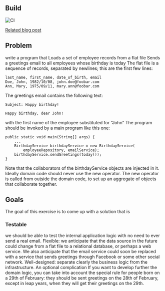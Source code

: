 ## Build
![CI](https://github.com/sabatinim/birthday-greetings/actions/workflows/main.yml/badge.svg)

[Related blog post](https://dev.to/ticinoswcraft/fp-architecture-2o5i)

## Problem
write a program that Loads a set of employee records from a flat file
Sends a greetings email to all employees whose birthday is today
The flat file is a sequence of records, separated by newlines; this are the first few lines:

```
last_name, first_name, date_of_birth, email
Doe, John, 1982/10/08, john.doe@foobar.com
Ann, Mary, 1975/09/11, mary.ann@foobar.com
```
The greetings email contains the following text:

```
Subject: Happy birthday!

Happy birthday, dear John!
```
with the first name of the employee substituted for “John”
The program should be invoked by a main program like this one:

```
public static void main(String[] args) {
    ...
    BirthdayService birthdayService = new BirthdayService(
        employeeRepository, emailService);
    birthdayService.sendGreetings(today());
}
```
Note that the collaborators of the birthdayService objects are injected in it. Ideally domain code should never use the new operator. The new operator is called from outside the domain code, to set up an aggregate of objects that collaborate together.

## Goals
The goal of this exercise is to come up with a solution that is

### Testable
we should be able to test the internal application logic with no need to ever send a real email.
Flexible: we anticipate that the data source in the future could change from a flat file to a relational database, or perhaps a web service. We also anticipate that the email service could soon be replaced with a service that sends greetings through Facebook or some other social network.
Well-designed: separate clearly the business logic from the infrastructure.
An optional complication
If you want to develop further the domain logic, you can take into account the special rule for people born on a 29th of February: they should be sent greetings on the 28th of February, except in leap years, when they will get their greetings on the 29th.
